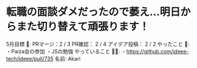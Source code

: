 # 転職の面談ダメだったので萎え…明日からまた切り替えて頑張ります！

5月目標 🚀: PRマージ：2 / 3
PR確認：  2 / 4
アイデア投稿： 2 / 2
やったこと 📝: ・Paiza会の参加
・JSの勉強
やっていること 🏃‍♂️: ・https://github.com/ideee-tech/ideee/pull/735
名前: Akari